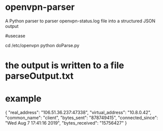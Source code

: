 # openvpn-parser 

A Python parser to parser openvpn-status.log file into a structured JSON output

#usecase

cd /etc/openvpn
python doParse.py

# the output is written to a file parseOutput.txt

# example
{
  "real_address": "106.51.36.237:47338",
  "virtual_address": "10.8.0.42",
  "common_name": "client",
  "bytes_sent": "878749415",
  "connected_since": "Wed Aug  7 17:41:16 2019",
  "bytes_received": "15756427"
}

